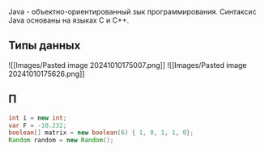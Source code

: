 Java - объектно-ориентированный зык программирования. Синтаксис Java основаны на языках C и C++.
## Типы данных
![[Images/Pasted image 20241010175007.png]]
![[Images/Pasted image 20241010175626.png]]
## П

```java
int i = new int;
var F = -10.232;
boolean[] matrix = new boolean(6) { 1, 0, 1, 1, 0};
Random random = new Random();
```
